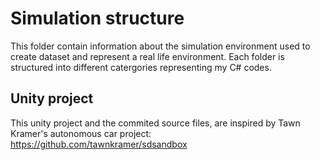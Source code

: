 # Simulation structure

This folder contain information about the simulation environment used 
to create dataset and represent a real life environment. Each folder is structured into
different catergories representing my C# codes.

## Unity project
This unity project and the commited source files,
are inspired by Tawn Kramer's autonomous car project: https://github.com/tawnkramer/sdsandbox
